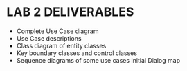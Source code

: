 # LAB 2 DELIVERABLES

- Complete Use Case diagram
- Use Case descriptions
- Class diagram of entity classes
- Key boundary classes and control classes
- Sequence diagrams of some use cases
  Initial Dialog map
